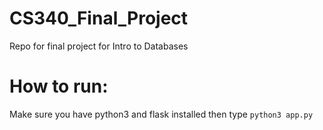 # CS340_Final_Project
Repo for final project for Intro to Databases

# How to run:
Make sure you have python3 and flask installed
then type ```python3 app.py```